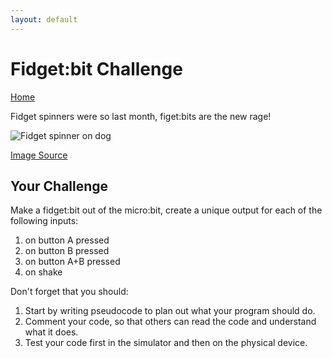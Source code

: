 ```yaml
---
layout: default
---
```


# Fidget:bit Challenge
[Home](./)

Fidget spinners were so last month, figet:bits are the new rage! 

![Fidget spinner on dog](./assets/img/fidget-spinner.gif)

[Image Source](http://teenage.com.sg/campus/do-these-6-satisfying-tricks-the-next-time-youre-stressed/)

## Your Challenge

Make a fidget:bit out of the micro:bit, create a unique output for each of the following inputs:
1. on button A pressed
1. on button B pressed
1. on button A+B pressed
1. on shake

Don't forget that you should:
1. Start by writing pseudocode to plan out what your program should do.
1. Comment your code, so that others can read the code and understand what it does. 
1. Test your code first in the simulator and then on the physical device.

